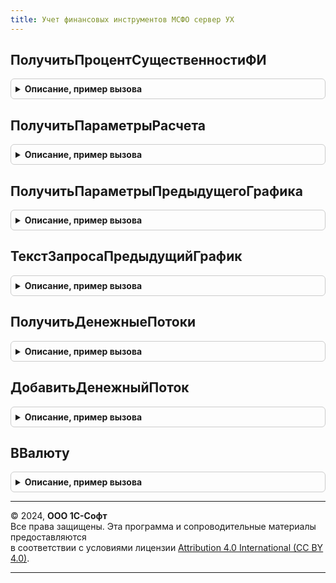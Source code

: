 ```yaml
---
title: Учет финансовых инструментов МСФО сервер УХ
---
```



## ПолучитьПроцентСущественностиФИ
<details style="margin: 1em 0; padding: 0.5em; border: 1px solid #ccc; border-radius: 6px;">

<summary style="font-weight: bold; cursor: pointer;">Описание, пример вызова</summary>

```bsl

Функция ПолучитьПроцентСущественностиФИ() Экспорт
```

Пример вызова
```bsl
Результат = УчетФинансовыхИнструментовМСФОСерверУХ.ПолучитьПроцентСущественностиФИ() 
```
</details>

## ПолучитьПараметрыРасчета
<details style="margin: 1em 0; padding: 0.5em; border: 1px solid #ccc; border-radius: 6px;">

<summary style="font-weight: bold; cursor: pointer;">Описание, пример вызова</summary>

```bsl

Функция ПолучитьПараметрыРасчета(ПараметрыУчетаФИ) Экспорт
```

Пример вызова
```bsl
Результат = УчетФинансовыхИнструментовМСФОСерверУХ.ПолучитьПараметрыРасчета(ПараметрыУчетаФИ) 
```
</details>

## ПолучитьПараметрыПредыдущегоГрафика
<details style="margin: 1em 0; padding: 0.5em; border: 1px solid #ccc; border-radius: 6px;">

<summary style="font-weight: bold; cursor: pointer;">Описание, пример вызова</summary>

```bsl

Функция ПолучитьПараметрыПредыдущегоГрафика(ДанныеГрафика) Экспорт
```

Пример вызова
```bsl
Результат = УчетФинансовыхИнструментовМСФОСерверУХ.ПолучитьПараметрыПредыдущегоГрафика(ДанныеГрафика) 
```
</details>

## ТекстЗапросаПредыдущийГрафик
<details style="margin: 1em 0; padding: 0.5em; border: 1px solid #ccc; border-radius: 6px;">

<summary style="font-weight: bold; cursor: pointer;">Описание, пример вызова</summary>

```bsl

Функция ТекстЗапросаПредыдущийГрафик() Экспорт
```

Пример вызова
```bsl
Результат = УчетФинансовыхИнструментовМСФОСерверУХ.ТекстЗапросаПредыдущийГрафик());
```
</details>

## ПолучитьДенежныеПотоки
<details style="margin: 1em 0; padding: 0.5em; border: 1px solid #ccc; border-radius: 6px;">

<summary style="font-weight: bold; cursor: pointer;">Описание, пример вызова</summary>

```bsl

// Функция - Получить денежные потоки
//
// Параметры:
//  ДанныеГрафика	 - Структура	- см. УчетФинансовыхИнструментовМСФОКлиентСерверУХ.ПодготовитьДанныеГрафика
//  Проценты		 - Булево		- включать эти операции
//  ДопРасходУсл	 - Булево	 	- включать эти операции
//  ДопРасходМод	 - Булево	 	- включать эти операции
//  ОсновнойДолг	 - Булево	 	- включать эти операции
//  ВНА				 - Булево	 	- включать эти операции
//  АвансыВкл		 - Булево		- включать эти операции
//  АвансыИскл		 - Булево		- включать эти операции
//  ДатаИскючения	 - Дата 		- операция не включаются в график, если дата операции меньше или равна дате исключения(например исключить пустые даты, или получить часть графика)
//
// Возвращаемое значение:
//   - ДенежныеПотоки = Новый ТаблицаЗначений;
//		ДенежныеПотоки.Колонки.Добавить("Дата");
//		ДенежныеПотоки.Колонки.Добавить("ДенежныйПоток");
//
Функция ПолучитьДенежныеПотоки(ДанныеГрафика, Проценты = Ложь, ДопРасходУсл = Ложь, ДопРасходМод = Ложь, Экспорт
```

Пример вызова
```bsl
Результат = УчетФинансовыхИнструментовМСФОСерверУХ.ПолучитьДенежныеПотоки(ДанныеГрафика, Проценты, ДопРасходУсл, ДопРасходМод, );
```
</details>

## ДобавитьДенежныйПоток
<details style="margin: 1em 0; padding: 0.5em; border: 1px solid #ccc; border-radius: 6px;">

<summary style="font-weight: bold; cursor: pointer;">Описание, пример вызова</summary>

```bsl

Процедура ДобавитьДенежныйПоток(ДенежныеПотоки, Дата, Сумма = 0, ДатаНачалаГрафика, ДатаИскючения = '00010101') Экспорт
```

Пример вызова
```bsl
УчетФинансовыхИнструментовМСФОСерверУХ.ДобавитьДенежныйПоток(ДенежныеПотоки, Дата, Сумма, ДатаНачалаГрафика, ДатаИскючения);
```
</details>

## ВВалюту
<details style="margin: 1em 0; padding: 0.5em; border: 1px solid #ccc; border-radius: 6px;">

<summary style="font-weight: bold; cursor: pointer;">Описание, пример вызова</summary>

```bsl

Функция ВВалюту(Сумма, ВалютаИсточник, ВалютаПриемник, Дата) Экспорт
```

Пример вызова
```bsl
Результат = УчетФинансовыхИнструментовМСФОСерверУХ.ВВалюту(Сумма, ВалютаИсточник, ВалютаПриемник, Дата) 
```
</details>

---

© 2024, **ООО 1С-Софт**  
Все права защищены. Эта программа и сопроводительные материалы предоставляются  
в соответствии с условиями лицензии [Attribution 4.0 International (CC BY 4.0)](https://creativecommons.org/licenses/by/4.0/legalcode).

---
